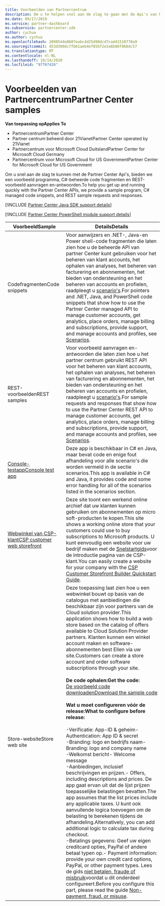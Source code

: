```yaml
---
title: Voorbeelden van Partnercentrum
description: Om u te helpen snel aan de slag te gaan met de Api's van het partner centrum, bieden we een voorbeeld programma, C \ beheerde code fragmenten en REST-voorbeeld aanvragen en-antwoorden.
ms.date: 09/17/2019
ms.service: partner-dashboard
ms.subservice: partnercenter-sdk
author: cychua
ms.author: cychua
ms.openlocfilehash: 2098544e8607eabc4d25d90dcd7cad41510778a9
ms.sourcegitcommit: d53d300dc7fb01aeb4ef85bf2e3a6b80f868dc57
ms.translationtype: MT
ms.contentlocale: nl-NL
ms.lasthandoff: 10/14/2020
ms.locfileid: "97767426"
---
```

# <a name="partner-center-samples"></a><span data-ttu-id="1b0fa-103">Voorbeelden van Partnercentrum</span><span class="sxs-lookup"><span data-stu-id="1b0fa-103">Partner Center samples</span></span>

<span data-ttu-id="1b0fa-104">**Van toepassing op**</span><span class="sxs-lookup"><span data-stu-id="1b0fa-104">**Applies To**</span></span>

- <span data-ttu-id="1b0fa-105">Partnercentrum</span><span class="sxs-lookup"><span data-stu-id="1b0fa-105">Partner Center</span></span>
- <span data-ttu-id="1b0fa-106">Partner centrum beheerd door 21Vianet</span><span class="sxs-lookup"><span data-stu-id="1b0fa-106">Partner Center operated by 21Vianet</span></span>
- <span data-ttu-id="1b0fa-107">Partnercentrum voor Microsoft Cloud Duitsland</span><span class="sxs-lookup"><span data-stu-id="1b0fa-107">Partner Center for Microsoft Cloud Germany</span></span>
- <span data-ttu-id="1b0fa-108">Partnercentrum voor Microsoft Cloud for US Government</span><span class="sxs-lookup"><span data-stu-id="1b0fa-108">Partner Center for Microsoft Cloud for US Government</span></span>

<span data-ttu-id="1b0fa-109">Om u snel aan de slag te kunnen met de Partner Center Api's, bieden we een voorbeeld programma, C#-beheerde code fragmenten en REST-voorbeeld aanvragen en-antwoorden.</span><span class="sxs-lookup"><span data-stu-id="1b0fa-109">To help you get up and running quickly with the Partner Center APIs, we provide a sample program, C# managed code snippets, and REST sample requests and responses.</span></span>

[!INCLUDE [Partner Center Java SDK support details](../includes/java-sdk-support.md)]

[!INCLUDE [Partner Center PowerShell module support details](../includes/powershell-module-support.md)]

| <span data-ttu-id="1b0fa-110">Voorbeeld</span><span class="sxs-lookup"><span data-stu-id="1b0fa-110">Sample</span></span>                                                        | <span data-ttu-id="1b0fa-111">Details</span><span class="sxs-lookup"><span data-stu-id="1b0fa-111">Details</span></span>                                             |
|---------------------------------------------------------------|-----------------------------------------------------|
| <span data-ttu-id="1b0fa-112">Codefragmenten</span><span class="sxs-lookup"><span data-stu-id="1b0fa-112">Code snippets</span></span>                                                 | <span data-ttu-id="1b0fa-113">Voor aanwijzers en .NET-, Java-en Power shell-code fragmenten die laten zien hoe u de beheerde API van partner Center kunt gebruiken voor het beheren van klant accounts, het ophalen van analyses, het beheren van facturering en abonnementen, het bieden van ondersteuning en het beheren van accounts en profielen, raadpleegt u [scenario's](scenarios.md).</span><span class="sxs-lookup"><span data-stu-id="1b0fa-113">For pointers and .NET, Java, and PowerShell code snippets that show how to use the Partner Center managed API to manage customer accounts, get analytics, place orders, manage billing and subscriptions, provide support, and manage accounts and profiles, see [Scenarios](scenarios.md).</span></span>                                                                          |
| <span data-ttu-id="1b0fa-114">REST-voorbeelden</span><span class="sxs-lookup"><span data-stu-id="1b0fa-114">REST samples</span></span>                                                  | <span data-ttu-id="1b0fa-115">Voor voorbeeld aanvragen en-antwoorden die laten zien hoe u het partner centrum gebruikt REST API voor het beheren van klant accounts, het ophalen van analyses, het beheren van facturering en abonnementen, het bieden van ondersteuning en het beheren van accounts en profielen, raadpleegt u [scenario's](scenarios.md).</span><span class="sxs-lookup"><span data-stu-id="1b0fa-115">For sample requests and responses that show how to use the Partner Center REST API to manage customer accounts, get analytics, place orders, manage billing and subscriptions, provide support, and manage accounts and profiles, see [Scenarios](scenarios.md).</span></span>                                                                                                       |
| [<span data-ttu-id="1b0fa-116">Console-testapp</span><span class="sxs-lookup"><span data-stu-id="1b0fa-116">Console test app</span></span>](console-test-app.md)                       | <span data-ttu-id="1b0fa-117">Deze app is beschikbaar in C# en Java, maar bevat code en enige fout afhandeling voor alle scenario's die worden vermeld in de sectie scenarios.</span><span class="sxs-lookup"><span data-stu-id="1b0fa-117">This app is available in C# and Java, it provides code and some error handling for all of the scenarios listed in the scenarios section.</span></span>                                                                        |
| [<span data-ttu-id="1b0fa-118">Webwinkel van CSP-klant</span><span class="sxs-lookup"><span data-stu-id="1b0fa-118">CSP customer web storefront</span></span>](csp-customer-web-storefront.md) | <span data-ttu-id="1b0fa-119">Deze site toont een werkend online archief dat uw klanten kunnen gebruiken om abonnementen op micro soft-producten te kopen.</span><span class="sxs-lookup"><span data-stu-id="1b0fa-119">This site shows a working online store that your customers could use to buy subscriptions to Microsoft products.</span></span> <span data-ttu-id="1b0fa-120">U kunt eenvoudig een website voor uw bedrijf maken met de [Snelstartgids](csp-customer-storefront-builder-quick-start-guide-.md)voor de introductie pagina van de CSP-klant.</span><span class="sxs-lookup"><span data-stu-id="1b0fa-120">You can easily create a website for your company with the [CSP Customer Storefront Builder Quickstart Guide](csp-customer-storefront-builder-quick-start-guide-.md).</span></span>                                                              |
| <span data-ttu-id="1b0fa-121">Store-website</span><span class="sxs-lookup"><span data-stu-id="1b0fa-121">Store web site</span></span>                                                | <span data-ttu-id="1b0fa-122">Deze toepassing laat zien hoe u een webwinkel bouwt op basis van de catalogus met aanbiedingen die beschikbaar zijn voor partners van de Cloud solution provider.</span><span class="sxs-lookup"><span data-stu-id="1b0fa-122">This application shows how to build a web store based on the catalog of offers available to Cloud Solution Provider partners.</span></span> <span data-ttu-id="1b0fa-123">Klanten kunnen een winkel account maken en software-abonnementen best Ellen via uw site.</span><span class="sxs-lookup"><span data-stu-id="1b0fa-123">Customers can create a store account and order software subscriptions through your site.</span></span><br/><br/>                  <span data-ttu-id="1b0fa-124">**De code ophalen:**</span><span class="sxs-lookup"><span data-stu-id="1b0fa-124">**Get the code:**</span></span><br/> [<span data-ttu-id="1b0fa-125">De voorbeeld code downloaden</span><span class="sxs-lookup"><span data-stu-id="1b0fa-125">Download the sample code</span></span>](https://go.microsoft.com/fwlink/p/?LinkId=746683)<br/><br/>                                            <span data-ttu-id="1b0fa-126">**Wat u moet configureren vóór de release:**</span><span class="sxs-lookup"><span data-stu-id="1b0fa-126">**What to configure before release:**</span></span><br/><br/> <span data-ttu-id="1b0fa-127">-Verificatie: App-ID & geheim</span><span class="sxs-lookup"><span data-stu-id="1b0fa-127">- Authentication: App ID & secret</span></span><br/> <span data-ttu-id="1b0fa-128">-Branding: logo en bedrijfs naam</span><span class="sxs-lookup"><span data-stu-id="1b0fa-128">- Branding: logo and company name</span></span><br/> <span data-ttu-id="1b0fa-129">-Welkomst bericht</span><span class="sxs-lookup"><span data-stu-id="1b0fa-129">- Welcome message</span></span><br/> <span data-ttu-id="1b0fa-130">-Aanbiedingen, inclusief beschrijvingen en prijzen.</span><span class="sxs-lookup"><span data-stu-id="1b0fa-130">- Offers, including descriptions and prices.</span></span> <span data-ttu-id="1b0fa-131">De app gaat ervan uit dat de lijst prijzen toepasselijke belastingen bevatten.</span><span class="sxs-lookup"><span data-stu-id="1b0fa-131">The app assumes that the list prices include any applicable taxes.</span></span> <span data-ttu-id="1b0fa-132">U kunt ook aanvullende logica toevoegen om de belasting te berekenen tijdens de afhandeling.</span><span class="sxs-lookup"><span data-stu-id="1b0fa-132">Alternatively, you can add additional logic to calculate tax during checkout.</span></span><br/> <span data-ttu-id="1b0fa-133">-Betalings gegevens: Geef uw eigen creditcard opties, PayPal of andere betaal typen op.</span><span class="sxs-lookup"><span data-stu-id="1b0fa-133">- Payment information: provide your own credit card options, PayPal, or other payment types.</span></span> <span data-ttu-id="1b0fa-134">Lees de gids [niet betalen, fraude of misbruik](/partner-center/non-payment-fraud-misuse)voordat u dit onderdeel configureert.</span><span class="sxs-lookup"><span data-stu-id="1b0fa-134">Before you configure this part, please read the guide [Non-payment, fraud, or misuse](/partner-center/non-payment-fraud-misuse).</span></span> |